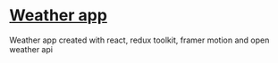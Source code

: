 # [Weather app](https://howztheweather.netlify.app/)

Weather app created with react, redux toolkit, framer motion and open weather api
